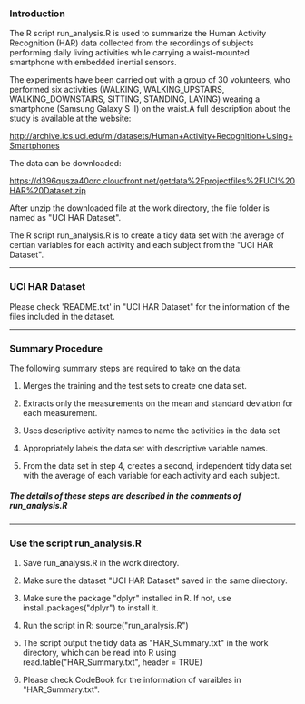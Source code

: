 ### Introduction

The R script run_analysis.R is used to summarize the Human Activity Recognition (HAR) data collected from the recordings of subjects performing daily living activities while carrying a waist-mounted smartphone with embedded inertial sensors. 

The experiments have been carried out with a group of 30 volunteers, who performed six activities (WALKING, WALKING_UPSTAIRS, WALKING_DOWNSTAIRS, SITTING, STANDING, LAYING) wearing a smartphone (Samsung Galaxy S II) on the waist.A full description about the study is available at the website: 

http://archive.ics.uci.edu/ml/datasets/Human+Activity+Recognition+Using+Smartphones 

The data can be downloaded:

https://d396qusza40orc.cloudfront.net/getdata%2Fprojectfiles%2FUCI%20HAR%20Dataset.zip

After unzip the downloaded file at the work directory, the file folder is named as "UCI HAR Dataset".

The R script run_analysis.R is to create a tidy data set with the average of certian variables for each activity and each subject from the "UCI HAR Dataset".

---
### UCI HAR Dataset

Please check 'README.txt' in "UCI HAR Dataset" for the information of the files included in the dataset.

---
### Summary Procedure

The following summary steps are required to take on the data:

1. Merges the training and the test sets to create one data set.

2. Extracts only the measurements on the mean and standard deviation for each measurement.
 
3. Uses descriptive activity names to name the activities in the data set

4. Appropriately labels the data set with descriptive variable names. 

5. From the data set in step 4, creates a second, independent tidy data set with the average of each variable for each activity and each subject.

##### The details of these steps are described in the comments of run_analysis.R

---
### Use the script run_analysis.R 

1. Save run_analysis.R in the work directory. 

2. Make sure the dataset "UCI HAR Dataset" saved in the same directory.

3. Make sure the package "dplyr" installed in R. If not, use install.packages("dplyr") to install it.

4. Run the script in R: source("run_analysis.R")

5. The script output the tidy data as "HAR_Summary.txt" in the work directory, which can be read into R using read.table("HAR_Summary.txt", header = TRUE)

6. Please check CodeBook for the information of varaibles in "HAR_Summary.txt". 
